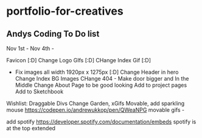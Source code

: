 # portfolio-for-creatives

## Andys Coding To Do list

Nov 1st - Nov 4th -

Favicon [:D]
Change Logo GIfs [:D]
CHange Index Gif [:D]

- Fix images all width 1920px x 1275px [:D]
  Change Header in hero
  Change Index BG Images
  CHange 404 - Make door bigger and In the Middle
  Change About Page to be good looking
  Add to project pages
  Add to Sketchbook

Wishlist:
Draggable Divs
Change Garden, xGifs Movable,
add sparkling mouse https://codepen.io/andrewukkop/pen/QWeaNPG
movable gifs -

add spotify https://developer.spotify.com/documentation/embeds
spotify is at the top extended
